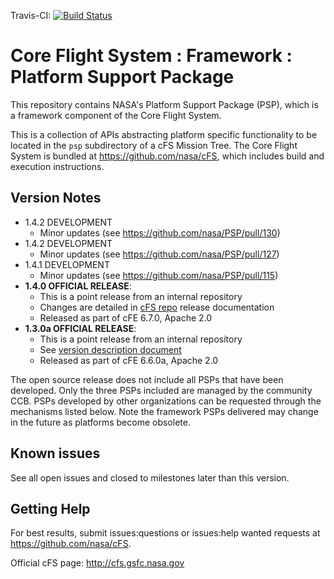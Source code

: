 Travis-CI: [![Build Status](https://travis-ci.com/nasa/PSP.svg)](https://travis-ci.com/nasa/PSP)

# Core Flight System : Framework : Platform Support Package

This repository contains NASA's Platform Support Package (PSP), which is a framework component of the Core Flight System.

This is a collection of APIs abstracting platform specific functionality to be located in the `psp` subdirectory of a cFS Mission Tree.  The Core Flight System is bundled at https://github.com/nasa/cFS, which includes build and execution instructions.

## Version Notes

- 1.4.2 DEVELOPMENT
  - Minor updates (see https://github.com/nasa/PSP/pull/130)
- 1.4.2 DEVELOPMENT
  - Minor updates (see https://github.com/nasa/PSP/pull/127)
- 1.4.1 DEVELOPMENT
  - Minor updates (see https://github.com/nasa/PSP/pull/115)
- **1.4.0 OFFICIAL RELEASE**:
  - This is a point release from an internal repository
  - Changes are detailed in [cFS repo](https://github.com/nasa/cFS) release documentation
  - Released as part of cFE 6.7.0, Apache 2.0
- **1.3.0a OFFICIAL RELEASE**:
  - This is a point release from an internal repository
  - See [version description document](https://github.com/nasa/PSP/blob/v1.3.0a/doc/PSP%201.3.0.0%20Version%20Description%20Document.pdf)
  - Released as part of cFE 6.6.0a, Apache 2.0

The open source release does not include all PSPs that have been developed. Only the three PSPs included are managed by the community CCB. PSPs developed by other organizations can be requested through the mechanisms listed below.  Note the framework PSPs delivered may change in the future as platforms become obsolete.

## Known issues

See all open issues and closed to milestones later than this version.

## Getting Help

For best results, submit issues:questions or issues:help wanted requests at https://github.com/nasa/cFS.

Official cFS page: http://cfs.gsfc.nasa.gov


